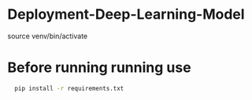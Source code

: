 # Deployment-Deep-Learning-Model
source venv/bin/activate

# Before running running use
```bash
  pip install -r requirements.txt
```
